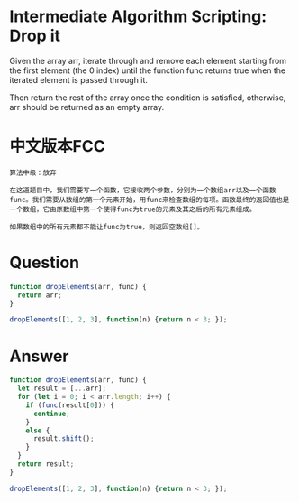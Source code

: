 # Intermediate Algorithm Scripting: Drop it

Given the array arr, iterate through and remove each element starting from the first element (the 0 index) until the function func returns true when the iterated element is passed through it.

Then return the rest of the array once the condition is satisfied, otherwise, arr should be returned as an empty array.


# 中文版本FCC
```
算法中级：放弃

在这道题目中，我们需要写一个函数，它接收两个参数，分别为一个数组arr以及一个函数func。我们需要从数组的第一个元素开始，用func来检查数组的每项。函数最终的返回值也是一个数组，它由原数组中第一个使得func为true的元素及其之后的所有元素组成。

如果数组中的所有元素都不能让func为true，则返回空数组[]。
```


# Question
```js
function dropElements(arr, func) {
  return arr;
}

dropElements([1, 2, 3], function(n) {return n < 3; });
```


# Answer
```js
function dropElements(arr, func) {
  let result = [...arr];
  for (let i = 0; i < arr.length; i++) {
    if (func(result[0])) {
      continue;
    }
    else {
      result.shift();
    }
  }
  return result;
}

dropElements([1, 2, 3], function(n) {return n < 3; });
```
